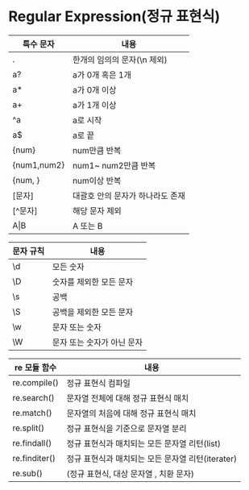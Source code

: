 # Regular Expression(정규 표현식)
|특수 문자|내용|
|------|---|
|.|한개의 임의의 문자(\n 제외)|
|a?|a가 0개 혹은 1개|
|a\*|a가 0개 이상|
|a+|a가 1개 이상|
|^a|a로 시작|
|a$|a로 끝|
|{num}|num만큼 반복|
|{num1,num2}|num1~ num2만큼 반복|
|{num, }|num이상 반복|
|[문자]|대괄호 안의 문자가 하나라도 존재|
|[^문자]|해당 문자 제외|
|A\|B|A 또는 B|

|문자 규칙|내용|
|------|---|
|\d|모든 숫자|
|\D|숫자를 제외한 모든 문자|
|\s|공백|
|\S|공백을 제외한 모든 문자|
|\w|문자 또는 숫자|
|\W|문자 또는 숫자가 아닌 문자|

|re 모듈 함수|내용|
|------|---|
|re.compile()|정규 표현식 컴파일|
|re.search()|문자열 전체에 대해 정규 표현식 매치|
|re.match()|문자열의 처음에 대해 정규 표현식 매치|
|re.split()|정규 표현식을 기준으로 문자열 분리|
|re.findall()|정규 표현식과 매치되는 모든 문자열 리턴(list)|
|re.finditer()|정규 표현식과 매치되는 모든 문자열 리턴(iterater)|
|re.sub()|(정규 표현식, 대상 문자열 , 치환 문자)|
